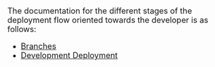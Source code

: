 <FONT SIZE=4>The documentation for the different stages of the deployment flow oriented towards the developer is as follows:

- [Branches](Development-Team/Branches)
- [Development Deployment](Development-Team/Deployment)

</font>